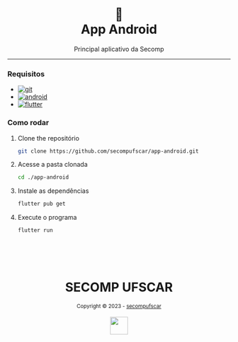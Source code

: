 <h1 align="center">
📄<br>App Android
</h1>

<p  align="center">
Principal aplicativo da Secomp
</p>

---

### Requisitos

-   [![git][git-logo]][git-url]
-   [![android][android-logo]][android-url]
-   [![flutter][flutter-logo]][flutter-url]

### Como rodar

1. Clone the repositório
    ```sh
    git clone https://github.com/secompufscar/app-android.git
    ```

2. Acesse a pasta clonada

    ```sh
    cd ./app-android
    ```

3. Instale as dependências

    ```sh
    flutter pub get
    ```

4. Execute o programa

    ```sh
    flutter run
    ```

<div align="center">
  <br/>
  <br/>
  <br/>
    <div>
      <h1>SECOMP UFSCAR</h1>
      <sub>Copyright © 2023 - <a href="https://github.com/secompufsca">secompufscar</sub></a>
    </div>
    <br/>
    <img src="https://avatars.githubusercontent.com/u/26929251?s=48&v=4" width="40" height="40"/>
</div>

[git-url]: https://git-scm.com/
[git-logo]: https://img.shields.io/badge/Git-f14e32?style=for-the-badge&logo=git&logoColor=white
[android-url]: https://developer.android.com/studio
[android-logo]: https://img.shields.io/badge/Android.Studio-3ddc84?style=for-the-badge&logo=android&logoColor=white
[flutter-url]: https://docs.flutter.dev/get-started/install/windows
[flutter-logo]: https://img.shields.io/badge/flutter-1389fd?style=for-the-badge&logo=flutter&logoColor=white
[demo]: assets/images/demo.gif